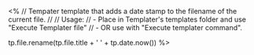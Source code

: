 <%
// Tempater template that adds a date stamp to the filename of the current file.
//
// Usage:
// - Place in Templater's templates folder and use "Execute Templater file"
// - OR use with "Execute templater command".

tp.file.rename(tp.file.title + ' ' + tp.date.now())
%>